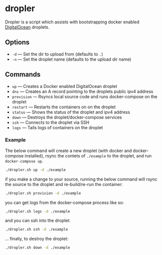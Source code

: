 # dropler

Dropler is a script which assists with bootstrapping docker enabled [DigitalOcean](https://www.digitalocean.com/) droplets.

## Options
- `-d` — Set the dir to upload from (defaults to `.`)
- `-n` — Set the droplet name (defaults to the upload dir name)

## Commands
- `up` — Creates a Docker enabled DigitalOcean droplet
- `dns` — Creates an A record pointing to the droplets public ipv4 address
- `provision` — Rsyncs local source code and runs docker-compose on the droplet
- `restart` — Restarts the containers on on the droplet
- `status` — Shows the status of the droplet and ipv4 address
- `down` — Destroys the droplet/docker-compose services
- `ssh` — Connects to the droplet via SSH
- `logs` — Tails logs of containers on the droplet

### Example

The below command will create a new droplet (with docker and docker-compose installed), rsync the contets of `./example` to the droplet, and run `docker-compose up`.

```bash
./dropler.sh up -d ./example
```
if you make a change to your source, running the below command will rsync the source to the droplet and re-build/re-run the container:
```bash
./dropler.sh provision -d ./example
```
you can get logs from the docker-compose process like so:
```bash
./dropler.sh logs -d ./example
```
and you can ssh into the droplet:
```bash
./dropler.sh ssh -d ./example
```
... finally, to destroy the droplet:
```bash
./dropler.sh down -d ./example
```
